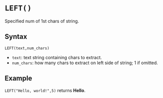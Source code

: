 # `LEFT()`

Specified num of 1st chars of string.

## Syntax

```excel
LEFT(text,num_chars)
```

* `text`: text string containing chars to extract.
* `num_chars`: how many chars to extract on left side of string; 1 if omitted.

## Example

`LEFT("Hello, world!",5)` returns **Hello**.
